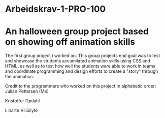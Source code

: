 # Arbeidskrav-1-PRO-100
# An halloween group project based on showing off animation skills

The first group project i worked on. 
This group projects end goal was to test and showcase the students accumilated animation skills using CSS and HTML,
as well as to test how well the students were able to work in teams and coordinate programming and design efforts to create a
"story" through the animation.


Credit to the programmers who worked on this project in alphabetic order:
Julian Pettersen (Me)

Kristoffer Opdahl

Linartė Viliūšytė
